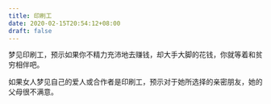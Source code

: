 ```yaml
---
title: 印刷工
date: 2020-02-15T20:54:12+08:00
draft: false
---
```


梦见印刷工，预示如果你不精力充沛地去赚钱，却大手大脚的花钱，你就等着和贫穷相伴吧。

如果女人梦见自己的爱人或合作者是印刷工，预示对于她所选择的亲密朋友，她的父母很不满意。

